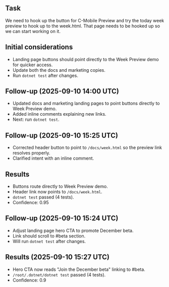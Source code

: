 ## Task
We need to hook up the button for C-Mobile Preview and try the today week preview to hook up to the week.html. That page needs to be hooked up so we can start working on it.

## Initial considerations
- Landing page buttons should point directly to the Week Preview demo for quicker access.
- Update both the docs and marketing copies.
- Run `dotnet test` after changes.

## Follow-up (2025-09-10 14:00 UTC)
- Updated docs and marketing landing pages to point buttons directly to Week Preview demo.
- Added inline comments explaining new links.
- Next: run `dotnet test`.

## Follow-up (2025-09-10 15:25 UTC)
- Corrected header button to point to `/docs/week.html` so the preview link resolves properly.
- Clarified intent with an inline comment.

## Results
- Buttons route directly to Week Preview demo.
- Header link now points to `/docs/week.html`.
- `dotnet test` passed (4 tests).
- Confidence: 0.95

## Follow-up (2025-09-10 15:24 UTC)
- Adjust landing page hero CTA to promote December beta.
- Link should scroll to #beta section.
- Will run `dotnet test` after changes.


## Results (2025-09-10 15:27 UTC)
- Hero CTA now reads "Join the December beta" linking to #beta.
- `/root/.dotnet/dotnet test` passed (4 tests).
- Confidence: 0.9